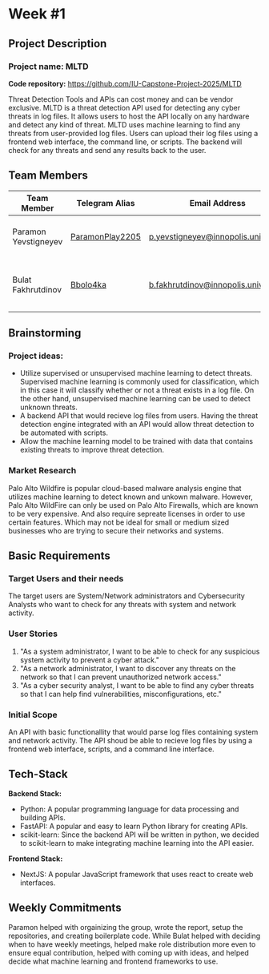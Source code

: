 # Week #1

## Project Description

### Project name: MLTD

**Code repository:** https://github.com/IU-Capstone-Project-2025/MLTD

Threat Detection Tools and APIs can cost money and can be vendor exclusive. MLTD is a threat detection API used for detecting any cyber threats in log files. It allows users to host the API locally on any hardware and detect any kind of threat. MLTD uses machine learning to find any threats from user-provided log files. Users can upload their log files using a frontend web interface, the command line, or scripts. The backend will check for any threats and send any results back to the user.

## Team Members
| Team Member | Telegram Alias | Email Address | Track | Responsiblities |
|-------------|----------------|---------------|-------|-----------------|
| Paramon Yevstigneyev | [ParamonPlay2205](https://t.me/ParamonPlay2205) | p.yevstigneyev@innopolis.university | Backend | Team lead, management, Backend API developer |
| Bulat Fakhrutdinov | [Bbolo4ka](https://t.me/Bbolo4ka)| b.fakhrutdinov@innopolis.university | Frontend/ML | Machine Learning developer, Frontend Developer |

## Brainstorming

### Project ideas:
- Utilize supervised or unsupervised machine learning to detect threats. Supervised machine learning is commonly used for classification, which in this case it will classify whether or not a threat exists in a log file. On the other hand, unsupervised machine learning can be used to detect unknown threats.
- A backend API that would recieve log files from users. Having the threat detection engine integrated with an API would allow threat detection to be automated with scripts.
- Allow the machine learning model to be trained with data that contains existing threats to improve threat detection.

### Market Research
Palo Alto Wildfire is popular cloud-based malware analysis engine that utilizes machine learning to detect known and unkown malware. However, Palo Alto WildFire can only be used on Palo Alto Firewalls, which are known to be very expensive. And also require sepreate licenses in order to use certain features. Which may not be ideal for small or medium sized businesses who are trying to secure their networks and systems.

## Basic Requirements

### Target Users and their needs
The target users are System/Network administrators and Cybersecurity Analysts who want to check for any threats with system and network activity.

### User Stories 
1. "As a system administrator, I want to be able to check for any suspicious system activity to prevent a cyber attack."
2. "As a network administrator, I want to discover any threats on the network so that I can prevent unauthorized network access."
3. "As a cyber security analyst, I want to be able to find any cyber threats so that I can help find vulnerabilities, misconfigurations, etc."


### Initial Scope
An API with basic functionallity that would parse log files containing system and network activity. The API shoud be able to recieve log files by using a frontend web interface, scripts, and a command line interface.

## Tech-Stack

**Backend Stack:**
- Python: A popular programming language for data processing and building APIs.
- FastAPI: A popular and easy to learn Python library for creating APIs.
- scikit-learn: Since the backend API will be written in python, we decided to scikit-learn to make integrating machine learning into the API easier.

**Frontend Stack:**
- NextJS: A popular JavaScript framework that uses react to create web interfaces.

## Weekly Commitments
Paramon helped with orgainizing the group, wrote the report, setup the repositories, and creating boilerplate code. While Bulat helped with deciding when to have weekly meetings, helped make role distribution more even to ensure equal contribution, helped with coming up with ideas, and helped decide what machine learning and frontend frameworks to use.